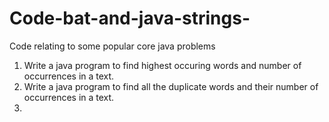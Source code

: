 # Code-bat-and-java-strings-
Code relating to some popular core java problems 

1. Write a java program to find highest occuring words and  number of occurrences in a text.
2. Write a java program to find all the  duplicate words and their number of occurrences in a text. 
3. 
